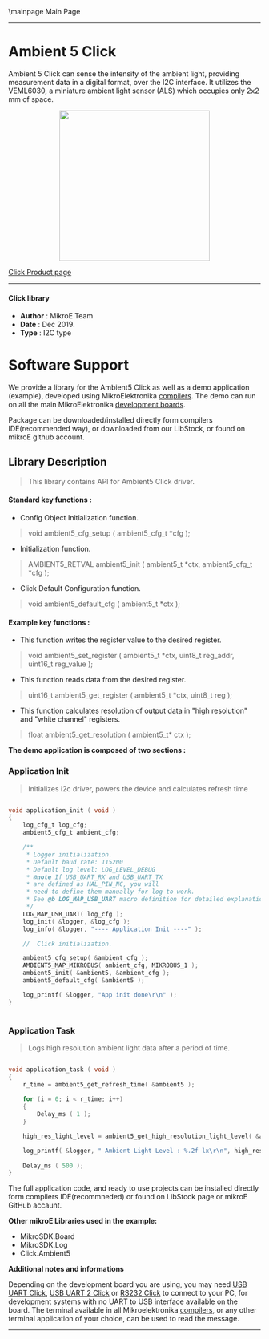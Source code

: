 \mainpage Main Page
 
 

---
# Ambient 5 Click

Ambient 5 Click can sense the intensity of the ambient light, providing 
measurement data in a digital format, over the I2C interface. It utilizes 
the VEML6030, a miniature ambient light sensor (ALS) which occupies 
only 2x2 mm of space.

<p align="center">
  <img src="https://download.mikroe.com/images/click_for_ide/ambient5_click.png" height=300px>
</p>

[Click Product page](https://www.mikroe.com/ambient-5-click)

---


#### Click library 

- **Author**        : MikroE Team
- **Date**          : Dec 2019.
- **Type**          : I2C type


# Software Support

We provide a library for the Ambient5 Click 
as well as a demo application (example), developed using MikroElektronika 
[compilers](https://shop.mikroe.com/compilers). 
The demo can run on all the main MikroElektronika [development boards](https://shop.mikroe.com/development-boards).

Package can be downloaded/installed directly form compilers IDE(recommended way), or downloaded from our LibStock, or found on mikroE github account. 

## Library Description

> This library contains API for Ambient5 Click driver.

#### Standard key functions :

- Config Object Initialization function.
> void ambient5_cfg_setup ( ambient5_cfg_t *cfg ); 
 
- Initialization function.
> AMBIENT5_RETVAL ambient5_init ( ambient5_t *ctx, ambient5_cfg_t *cfg );

- Click Default Configuration function.
> void ambient5_default_cfg ( ambient5_t *ctx );


#### Example key functions :

- This function writes the register value to the desired register.
> void ambient5_set_register ( ambient5_t *ctx, uint8_t reg_addr, uint16_t reg_value );
 
- This function reads data from the desired register.
> uint16_t ambient5_get_register ( ambient5_t *ctx, uint8_t reg );

- This function calculates resolution of output data in "high resolution" and "white channel" registers.
> float ambient5_get_resolution ( ambient5_t* ctx );

**The demo application is composed of two sections :**

### Application Init 

> Initializes i2c driver, powers the device and calculates refresh time

```c

void application_init ( void )
{
    log_cfg_t log_cfg;
    ambient5_cfg_t ambient_cfg;

    /** 
     * Logger initialization.
     * Default baud rate: 115200
     * Default log level: LOG_LEVEL_DEBUG
     * @note If USB_UART_RX and USB_UART_TX 
     * are defined as HAL_PIN_NC, you will 
     * need to define them manually for log to work. 
     * See @b LOG_MAP_USB_UART macro definition for detailed explanation.
     */
    LOG_MAP_USB_UART( log_cfg );
    log_init( &logger, &log_cfg );
    log_info( &logger, "---- Application Init ----" );

    //  Click initialization.

    ambient5_cfg_setup( &ambient_cfg );
    AMBIENT5_MAP_MIKROBUS( ambient_cfg, MIKROBUS_1 );
    ambient5_init( &ambient5, &ambient_cfg );
    ambient5_default_cfg( &ambient5 );

	log_printf( &logger, "App init done\r\n" );
}
  
```

### Application Task

> Logs high resolution ambient light data after a period of time.

```c

void application_task ( void )
{
    r_time = ambient5_get_refresh_time( &ambient5 );
    
    for (i = 0; i < r_time; i++)
	{
		Delay_ms ( 1 );
	}

	high_res_light_level = ambient5_get_high_resolution_light_level( &ambient5 );

	log_printf( &logger, " Ambient Light Level : %.2f lx\r\n", high_res_light_level );
	    
    Delay_ms ( 500 );
}

```

The full application code, and ready to use projects can be  installed directly form compilers IDE(recommneded) or found on LibStock page or mikroE GitHub accaunt.

**Other mikroE Libraries used in the example:** 

- MikroSDK.Board
- MikroSDK.Log
- Click.Ambient5

**Additional notes and informations**

Depending on the development board you are using, you may need 
[USB UART Click](https://shop.mikroe.com/usb-uart-click), 
[USB UART 2 Click](https://shop.mikroe.com/usb-uart-2-click) or 
[RS232 Click](https://shop.mikroe.com/rs232-click) to connect to your PC, for 
development systems with no UART to USB interface available on the board. The 
terminal available in all Mikroelektronika 
[compilers](https://shop.mikroe.com/compilers), or any other terminal application 
of your choice, can be used to read the message.



---
